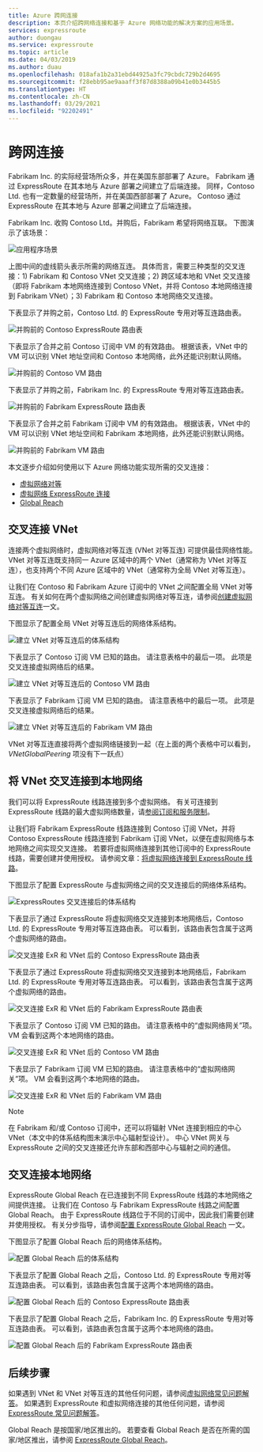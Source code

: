 ```yaml
---
title: Azure 跨网连接
description: 本页介绍跨网络连接和基于 Azure 网络功能的解决方案的应用场景。
services: expressroute
author: duongau
ms.service: expressroute
ms.topic: article
ms.date: 04/03/2019
ms.author: duau
ms.openlocfilehash: 018afa1b2a31ebd44925a3fc79cbdc729b2d4695
ms.sourcegitcommit: f28ebb95ae9aaaff3f87d8388a09b41e0b3445b5
ms.translationtype: HT
ms.contentlocale: zh-CN
ms.lasthandoff: 03/29/2021
ms.locfileid: "92202491"
---
```

# <a name="cross-network-connectivity"></a>跨网连接

Fabrikam Inc. 的实际经营场所众多，并在美国东部部署了 Azure。 Fabrikam 通过 ExpressRoute 在其本地与 Azure 部署之间建立了后端连接。 同样，Contoso Ltd. 也有一定数量的经营场所，并在美国西部部署了 Azure。 Contoso 通过 ExpressRoute 在其本地与 Azure 部署之间建立了后端连接。  

Fabrikam Inc. 收购 Contoso Ltd。并购后，Fabrikam 希望将网络互联。 下图演示了该场景：

![应用程序场景](./media/cross-network-connectivity/premergerscenario.png)

上图中间的虚线箭头表示所需的网络互连。 具体而言，需要三种类型的交叉连接：1) Fabrikam 和 Contoso VNet 交叉连接；2) 跨区域本地和 VNet 交叉连接（即将 Fabrikam 本地网络连接到 Contoso VNet，并将 Contoso 本地网络连接到 Fabrikam VNet）；3) Fabrikam 和 Contoso 本地网络交叉连接。 

下表显示了并购之前，Contoso Ltd. 的 ExpressRoute 专用对等互连路由表。

![并购前的 Contoso ExpressRoute 路由表](./media/cross-network-connectivity/contosoexr-rt-premerger.png)

下表显示了合并之前 Contoso 订阅中 VM 的有效路由。 根据该表，VNet 中的 VM 可以识别 VNet 地址空间和 Contoso 本地网络，此外还能识别默认网络。

![并购前的 Contoso VM 路由](./media/cross-network-connectivity/contosovm-routes-premerger.png)

下表显示了并购之前，Fabrikam Inc. 的 ExpressRoute 专用对等互连路由表。

![并购前的 Fabrikam ExpressRoute 路由表](./media/cross-network-connectivity/fabrikamexr-rt-premerger.png)

下表显示了合并之前 Fabrikam 订阅中 VM 的有效路由。 根据该表，VNet 中的 VM 可以识别 VNet 地址空间和 Fabrikam 本地网络，此外还能识别默认网络。

![并购前的 Fabrikam VM 路由](./media/cross-network-connectivity/fabrikamvm-routes-premerger.png)

本文逐步介绍如何使用以下 Azure 网络功能实现所需的交叉连接：

* [虚拟网络对等][Virtual network peering] 
* [虚拟网络 ExpressRoute 连接][connection]
* [Global Reach][Global Reach] 

## <a name="cross-connecting-vnets"></a>交叉连接 VNet

连接两个虚拟网络时，虚拟网络对等互连 (VNet 对等互连) 可提供最佳网络性能。 VNet 对等互连既支持同一 Azure 区域中的两个 VNet（通常称为 VNet 对等互连），也支持两个不同 Azure 区域中的 VNet（通常称为全局 VNet 对等互连）。 

让我们在 Contoso 和 Fabrikam Azure 订阅中的 VNet 之间配置全局 VNet 对等互连。 有关如何在两个虚拟网络之间创建虚拟网络对等互连，请参阅[创建虚拟网络对等互连][Configure VNet peering]一文。

下图显示了配置全局 VNet 对等互连后的网络体系结构。

![建立 VNet 对等互连后的体系结构](./media/cross-network-connectivity/vnet-peering.png )

下表显示了 Contoso 订阅 VM 已知的路由。 请注意表格中的最后一项。 此项是交叉连接虚拟网络后的结果。

![建立 VNet 对等互连后的 Contoso VM 路由](./media/cross-network-connectivity/contosovm-routes-peering.png)

下表显示了 Fabrikam 订阅 VM 已知的路由。 请注意表格中的最后一项。 此项是交叉连接虚拟网络后的结果。

![建立 VNet 对等互连后的 Fabrikam VM 路由](./media/cross-network-connectivity/fabrikamvm-routes-peering.png)

VNet 对等互连直接将两个虚拟网络链接到一起（在上面的两个表格中可以看到，*VNetGlobalPeering* 项没有下一跃点）

## <a name="cross-connecting-vnets-to-the-on-premises-networks"></a>将 VNet 交叉连接到本地网络

我们可以将 ExpressRoute 线路连接到多个虚拟网络。 有关可连接到 ExpressRoute 线路的最大虚拟网络数量，请[参阅订阅和服务限制][Subscription limits]。 

让我们将 Fabrikam ExpressRoute 线路连接到 Contoso 订阅 VNet，并将 Contoso ExpressRoute 线路连接到 Fabrikam 订阅 VNet，以便在虚拟网络与本地网络之间实现交叉连接。 若要将虚拟网络连接到其他订阅中的 ExpressRoute 线路，需要创建并使用授权。  请参阅文章：[将虚拟网络连接到 ExpressRoute 线路][Connect-ER-VNet]。

下图显示了配置 ExpressRoute 与虚拟网络之间的交叉连接后的网络体系结构。

![ExpressRoutes 交叉连接后的体系结构](./media/cross-network-connectivity/exr-x-connect.png)

下表显示了通过 ExpressRoute 将虚拟网络交叉连接到本地网络后，Contoso Ltd. 的 ExpressRoute 专用对等互连路由表。 可以看到，该路由表包含属于这两个虚拟网络的路由。

![交叉连接 ExR 和 VNet 后的 Contoso ExpressRoute 路由表](./media/cross-network-connectivity/contosoexr-rt-xconnect.png)

下表显示了通过 ExpressRoute 将虚拟网络交叉连接到本地网络后，Fabrikam Ltd. 的 ExpressRoute 专用对等互连路由表。 可以看到，该路由表包含属于这两个虚拟网络的路由。

![交叉连接 ExR 和 VNet 后的 Fabrikam ExpressRoute 路由表](./media/cross-network-connectivity/fabrikamexr-rt-xconnect.png)

下表显示了 Contoso 订阅 VM 已知的路由。 请注意表格中的“虚拟网络网关”项。 VM 会看到这两个本地网络的路由。

![交叉连接 ExR 和 VNet 后的 Contoso VM 路由](./media/cross-network-connectivity/contosovm-routes-xconnect.png)

下表显示了 Fabrikam 订阅 VM 已知的路由。 请注意表格中的“虚拟网络网关”项。 VM 会看到这两个本地网络的路由。

![交叉连接 ExR 和 VNet 后的 Fabrikam VM 路由](./media/cross-network-connectivity/fabrikamvm-routes-xconnect.png)

>[!NOTE]
>在 Fabrikam 和/或 Contoso 订阅中，还可以将辐射 VNet 连接到相应的中心 VNet（本文中的体系结构图未演示中心辐射型设计）。 中心 VNet 网关与 ExpressRoute 之间的交叉连接还允许东部和西部中心与辐射之间的通信。
>

## <a name="cross-connecting-on-premises-networks"></a>交叉连接本地网络

ExpressRoute Global Reach 在已连接到不同 ExpressRoute 线路的本地网络之间提供连接。 让我们在 Contoso 与 Fabrikam ExpressRoute 线路之间配置 Global Reach。 由于 ExpressRoute 线路位于不同的订阅中，因此我们需要创建并使用授权。 有关分步指导，请参阅[配置 ExpressRoute Global Reach][Configure Global Reach] 一文。

下图显示了配置 Global Reach 后的网络体系结构。

![配置 Global Reach 后的体系结构](./media/cross-network-connectivity/globalreach.png)

下表显示了配置 Global Reach 之后，Contoso Ltd. 的 ExpressRoute 专用对等互连路由表。 可以看到，该路由表包含属于这两个本地网络的路由。 

![配置 Global Reach 后的 Contoso ExpressRoute 路由表](./media/cross-network-connectivity/contosoexr-rt-gr.png)

下表显示了配置 Global Reach 之后，Fabrikam Inc. 的 ExpressRoute 专用对等互连路由表。 可以看到，该路由表包含属于这两个本地网络的路由。

![配置 Global Reach 后的 Fabrikam ExpressRoute 路由表]( ./media/cross-network-connectivity/fabrikamexr-rt-gr.png )

## <a name="next-steps"></a>后续步骤

如果遇到 VNet 和 VNet 对等互连的其他任何问题，请参阅[虚拟网络常见问题解答][VNet-FAQ]。 如果遇到 ExpressRoute 和虚拟网络连接的其他任何问题，请参阅 [ExpressRoute 常见问题解答][ER-FAQ]。

Global Reach 是按国家/地区推出的。 若要查看 Global Reach 是否在所需的国家/地区推出，请参阅 [ExpressRoute Global Reach][Global Reach]。

<!--Link References-->
[Virtual network peering]: ../virtual-network/virtual-network-peering-overview.md
[connection]: ./expressroute-howto-linkvnet-portal-resource-manager.md
[Global Reach]: ./expressroute-global-reach.md
[Configure VNet peering]: ../virtual-network/create-peering-different-subscriptions.md
[Configure Global Reach]: ./expressroute-howto-set-global-reach.md
[Subscription limits]: ../azure-resource-manager/management/azure-subscription-service-limits.md#networking-limits
[Connect-ER-VNet]: ./expressroute-howto-linkvnet-portal-resource-manager.md
[ER-FAQ]: ./expressroute-faqs.md
[VNet-FAQ]: https://docs.microsoft.com/azure/virtual-network/virtual-networks-faq